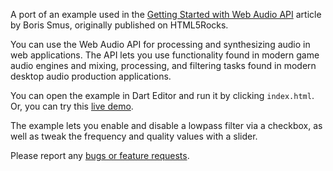 A port of an example used in the
[Getting Started with Web Audio API](http://www.html5rocks.com/en/tutorials/webaudio/intro/)
article by Boris Smus, originally published on HTML5Rocks.

You can use the Web Audio API for processing and synthesizing audio in web
applications. The API lets you use functionality found in modern game audio
engines and mixing, processing, and filtering tasks found in modern desktop
audio production applications.

You can open the example in Dart Editor and run it by clicking `index.html`.
Or, you can try this
[live demo](http://www.dartlang.org/samples/webaudio/).

The example lets you enable and disable a lowpass filter via a checkbox,
as well as tweak the frequency and quality values with a slider.

Please report any [bugs or feature requests](http://dartbug.com/new).
